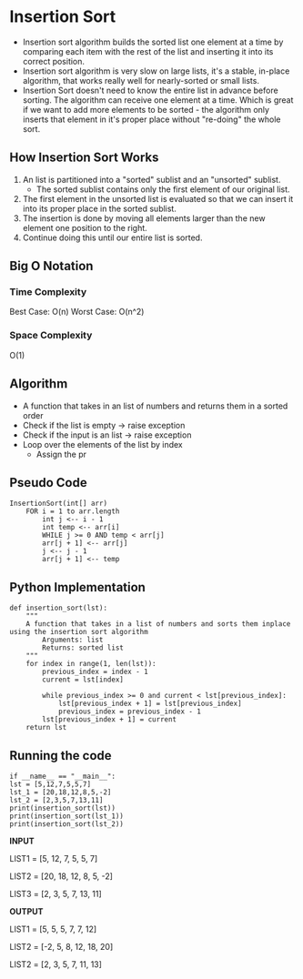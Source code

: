 # Insertion Sort
- Insertion sort algorithm builds the sorted list one element at a time by comparing each item with the rest of the list and inserting it into its correct position.
- Insertion sort algorithm is very slow on large lists, it's a stable, in-place algorithm, that works really well for nearly-sorted or small lists.
- Insertion Sort doesn't need to know the entire list in advance before sorting. The algorithm can receive one element at a time. Which is great if we want to add more elements to be sorted - the algorithm only inserts that element in it's proper place without "re-doing" the whole sort.

## How Insertion Sort Works
1. An list is partitioned into a "sorted" sublist and an "unsorted" sublist.
    - The sorted sublist contains only the first element of our original list.
2. The first element in the unsorted list is evaluated so that we can insert it into its proper place in the sorted sublist.
3. The insertion is done by moving all elements larger than the new element one position to the right.
4. Continue doing this until our entire list is sorted.

## Big O Notation
### Time Complexity
Best Case: O(n)
Worst Case: O(n^2)
### Space Complexity
O(1)
## Algorithm
- A function that takes in an list of numbers and returns them in a sorted order
- Check if the list is empty -> raise exception
- Check if the input is an list -> raise exception
- Loop over the elements of the list by index
    - Assign the pr
## Pseudo Code
    InsertionSort(int[] arr)
        FOR i = 1 to arr.length
            int j <-- i - 1
            int temp <-- arr[i]
            WHILE j >= 0 AND temp < arr[j]
            arr[j + 1] <-- arr[j]
            j <-- j - 1
            arr[j + 1] <-- temp

## Python Implementation
    def insertion_sort(lst):
        """
        A function that takes in a list of numbers and sorts them inplace using the insertion sort algorithm
            Arguments: list
            Returns: sorted list
        """
        for index in range(1, len(lst)):
            previous_index = index - 1
            current = lst[index]

            while previous_index >= 0 and current < lst[previous_index]:
                lst[previous_index + 1] = lst[previous_index]
                previous_index = previous_index - 1
            lst[previous_index + 1] = current
        return lst

## Running the code

    if __name__ == "__main__":
    lst = [5,12,7,5,5,7]
    lst_1 = [20,18,12,8,5,-2]
    lst_2 = [2,3,5,7,13,11]
    print(insertion_sort(lst))
    print(insertion_sort(lst_1))
    print(insertion_sort(lst_2))

**INPUT**

LIST1 = [5, 12, 7, 5, 5, 7]

LIST2 = [20, 18, 12, 8, 5, -2]

LIST3 = [2, 3, 5, 7, 13, 11]

**OUTPUT**

LIST1 = [5, 5, 5, 7, 7, 12]

LIST2 = [-2, 5, 8, 12, 18, 20]

LIST2 = [2, 3, 5, 7, 11, 13]